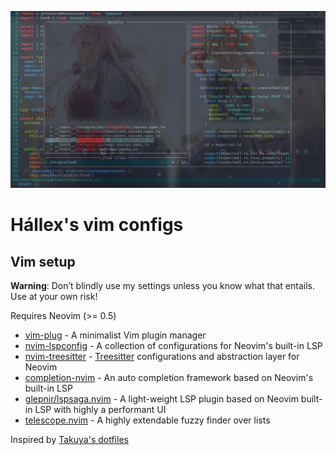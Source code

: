 ![cover](./images/cover.png)

# Hállex's vim configs

## Vim setup

**Warning**: Don’t blindly use my settings unless you know what that entails. Use at your own risk!

Requires Neovim (>= 0.5)

- [vim-plug](https://github.com/junegunn/vim-plug) - A minimalist Vim plugin manager
- [nvim-lspconfig](https://github.com/neovim/nvim-lspconfig) - A collection of configurations for Neovim's built-in LSP
- [nvim-treesitter](https://github.com/nvim-treesitter/nvim-treesitter) - [Treesitter](https://github.com/tree-sitter/tree-sitter) configurations and abstraction layer for Neovim
- [completion-nvim](https://github.com/nvim-lua/completion-nvim) - An auto completion framework based on Neovim's built-in LSP
- [glepnir/lspsaga.nvim](https://github.com/glepnir/lspsaga.nvim) - A light-weight LSP plugin based on Neovim built-in LSP with highly a performant UI
- [telescope.nvim](https://github.com/nvim-telescope/telescope.nvim) - A highly extendable fuzzy finder over lists

Inspired by [Takuya's dotfiles](https://github.com/craftzdog)
